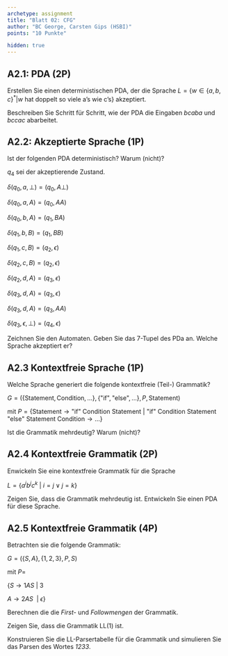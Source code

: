 ```yaml
---
archetype: assignment
title: "Blatt 02: CFG"
author: "BC George, Carsten Gips (HSBI)"
points: "10 Punkte"

hidden: true
---
```


<!--  pandoc -s -f markdown -t markdown+smart-grid_tables-multiline_tables-simple_tables --columns=94 --reference-links=true  sheet02.md  -o xxx.md  -->

## A2.1: PDA (2P)

Erstellen Sie einen deterministischen PDA, der die Sprache
$L = \lbrace w \in \lbrace a, b, c \rbrace^* | w\ \text{hat doppelt so viele a's wie c's} \rbrace$ akzeptiert.

Beschreiben Sie Schritt für Schritt, wie der PDA die Eingaben *bcaba* und *bccac* abarbeitet.


## A2.2: Akzeptierte Sprache (1P)


Ist der folgenden PDA deterministisch? Warum (nicht)?

$q_4$ sei der akzeptierende Zustand.


$\delta(q_0,a, \perp) = (q_0, A\perp)$

$\delta(q_0,a, A) = (q_0, AA)$

$\delta(q_0,b, A) = (q_1, BA)$

$\delta(q_1,b, B) = (q_1, BB)$

$\delta(q_1,c, B) = (q_2, \epsilon)$

$\delta(q_2,c, B) = (q_2, \epsilon)$

$\delta(q_2,d, A) = (q_3, \epsilon)$

$\delta(q_3,d, A) = (q_3, \epsilon)$

$\delta(q_3,d, A) = (q_3, AA)$

$\delta(q_3,\epsilon, \perp) = (q_4, \epsilon)$



Zeichnen Sie den Automaten. Geben Sie das 7-Tupel des PDa an. Welche Sprache akzeptiert er?


## A2.3 Kontextfreie Sprache (1P)

Welche Sprache generiert die folgende kontextfreie (Teil-) Grammatik?

$G = (\lbrace \text{Statement}, \text{Condition}, \ldots \rbrace, \lbrace \text{"if"}, \text{"else"}, \ldots \rbrace, P, \text{Statement})$

mit $P = \lbrace \text{Statement} \rightarrow \text{"if" Condition Statement}\ | \ \text{"if" Condition Statement "else" Statement Condition} \rightarrow \ldots \rbrace$

Ist die Grammatik mehrdeutig? Warum (nicht)?


## A2.4 Kontextfreie Grammatik (2P)

Enwickeln Sie eine kontextfreie Grammatik für die Sprache

$L = \lbrace a^ib^jc^k\ | \ i = j \lor j = k \rbrace$

Zeigen Sie, dass die Grammatik mehrdeutig ist. Entwickeln Sie einen PDA für diese Sprache.


## A2.5 Kontextfreie Grammatik (4P)

Betrachten sie die folgende Grammatik:

$G = (\lbrace S, A \rbrace, \lbrace 1, 2, 3 \rbrace, P, S)$

mit $P =$

$\lbrace S \rightarrow 1AS\ |\ 3$

$A \rightarrow 2AS\ \ | \ \epsilon \rbrace$

Berechnen die die *First-* und *Followmengen* der Grammatik.

Zeigen Sie, dass die Grammatik LL(1) ist.

Konstruieren Sie die LL-Parsertabelle für die Grammatik und simulieren Sie das Parsen des Wortes *1233*.






